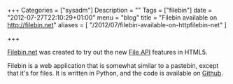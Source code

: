 +++
Categories = ["sysadm"]
Description = ""
Tags = ["filebin"]
date = "2012-07-27T22:10:29+01:00"
menu = "blog"
title = "Filebin available on http://filebin.net"
aliases = [
    "/2012/07/filebin-available-on-httpfilebin-net"
]

+++


[Filebin.net](http://filebin.net) was created to try out the new [File API](http://www.w3.org/TR/FileAPI/) features in HTML5.

Filebin is a web application that is somewhat similar to a pastebin, except that it's for files. It is written in Python, and the code is available on [Github](http://github.com/espebra/filebin).

